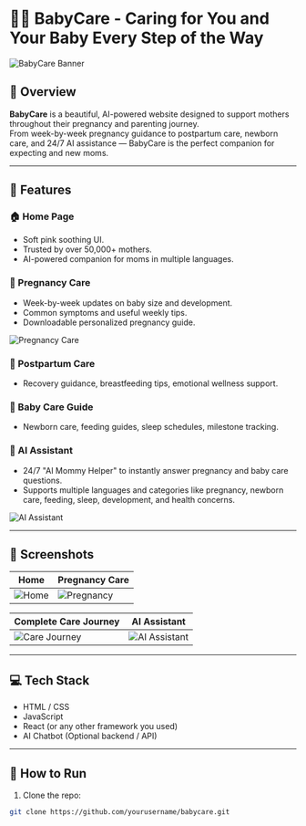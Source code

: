 # 👶🌸 BabyCare - Caring for You and Your Baby Every Step of the Way

![BabyCare Banner](screenshots/baby1.png)

## 💖 Overview

**BabyCare** is a beautiful, AI-powered website designed to support mothers throughout their pregnancy and parenting journey.  
From week-by-week pregnancy guidance to postpartum care, newborn care, and 24/7 AI assistance — BabyCare is the perfect companion for expecting and new moms.

---

## 🌟 Features

### 🏠 Home Page
- Soft pink soothing UI.
- Trusted by over 50,000+ mothers.
- AI-powered companion for moms in multiple languages.

### 🤰 Pregnancy Care
- Week-by-week updates on baby size and development.
- Common symptoms and useful weekly tips.
- Downloadable personalized pregnancy guide.

![Pregnancy Care](screenshots/baby4.png)

### 🤱 Postpartum Care
- Recovery guidance, breastfeeding tips, emotional wellness support.

### 👶 Baby Care Guide
- Newborn care, feeding guides, sleep schedules, milestone tracking.

### 🤖 AI Assistant
- 24/7 "AI Mommy Helper" to instantly answer pregnancy and baby care questions.
- Supports multiple languages and categories like pregnancy, newborn care, feeding, sleep, development, and health concerns.

![AI Assistant](screenshots/baby3.png)

---

## 🎨 Screenshots

| Home | Pregnancy Care |
|------|----------------|
| ![Home](screenshots/baby1.png) | ![Pregnancy](screenshots/baby4.png) |

| Complete Care Journey | AI Assistant |
|-----------------------|--------------|
| ![Care Journey](screenshots/baby2.png) | ![AI Assistant](screenshots/baby3.png) |

---

## 💻 Tech Stack

- HTML / CSS
- JavaScript
- React (or any other framework you used)
- AI Chatbot (Optional backend / API)

---

## 🚀 How to Run

1. Clone the repo:
```bash
git clone https://github.com/yourusername/babycare.git
